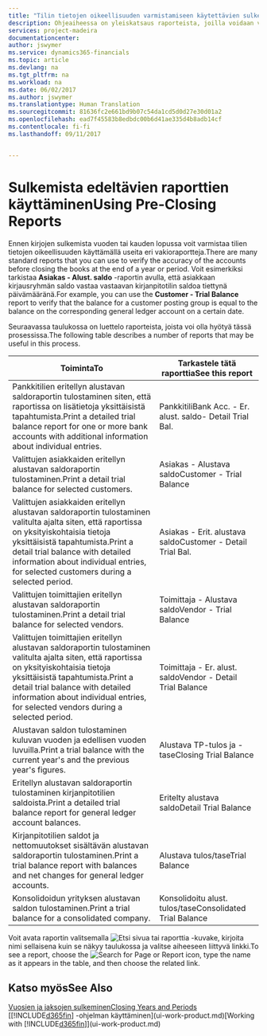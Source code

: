 ```yaml
---
title: "Tilin tietojen oikeellisuuden varmistamiseen käytettävien sulkemista edeltävien raporttien yleiskatsaus | Microsoft Docs"
description: Ohjeaiheessa on yleiskatsaus raporteista, joilla voidaan varmistaa tilien tietojen oikeellisuus ennen kirjojen sulkemista vuoden tai kauden lopussa.
services: project-madeira
documentationcenter: 
author: jswymer
ms.service: dynamics365-financials
ms.topic: article
ms.devlang: na
ms.tgt_pltfrm: na
ms.workload: na
ms.date: 06/02/2017
ms.author: jswymer
ms.translationtype: Human Translation
ms.sourcegitcommit: 81636fc2e661bd9b07c54da1cd5d0d27e30d01a2
ms.openlocfilehash: ead7f45583b8edbdc00b6d41ae335d4b8adb14cf
ms.contentlocale: fi-fi
ms.lasthandoff: 09/11/2017


---
```

# <a name="using-pre-closing-reports"></a><span data-ttu-id="3ff5a-103">Sulkemista edeltävien raporttien käyttäminen</span><span class="sxs-lookup"><span data-stu-id="3ff5a-103">Using Pre-Closing Reports</span></span>
<span data-ttu-id="3ff5a-104">Ennen kirjojen sulkemista vuoden tai kauden lopussa voit varmistaa tilien tietojen oikeellisuuden käyttämällä useita eri vakioraportteja.</span><span class="sxs-lookup"><span data-stu-id="3ff5a-104">There are many standard reports that you can use to verify the accuracy of the accounts before closing the books at the end of a year or period.</span></span> <span data-ttu-id="3ff5a-105">Voit esimerkiksi tarkistaa **Asiakas - Alust. saldo** -raportin avulla, että asiakkaan kirjausryhmän saldo vastaa vastaavan kirjanpitotilin saldoa tiettynä päivämääränä.</span><span class="sxs-lookup"><span data-stu-id="3ff5a-105">For example, you can use the **Customer - Trial Balance** report to verify that the balance for a customer posting group is equal to the balance on the corresponding general ledger account on a certain date.</span></span>

<span data-ttu-id="3ff5a-106">Seuraavassa taulukossa on luettelo raporteista, joista voi olla hyötyä tässä prosessissa.</span><span class="sxs-lookup"><span data-stu-id="3ff5a-106">The following table describes a number of reports that may be useful in this process.</span></span>

| <span data-ttu-id="3ff5a-107">Toiminta</span><span class="sxs-lookup"><span data-stu-id="3ff5a-107">To</span></span> | <span data-ttu-id="3ff5a-108">Tarkastele tätä raporttia</span><span class="sxs-lookup"><span data-stu-id="3ff5a-108">See this report</span></span> |
| --- | --- |
| <span data-ttu-id="3ff5a-109">Pankkitilien eritellyn alustavan saldoraportin tulostaminen siten, että raportissa on lisätietoja yksittäisistä tapahtumista.</span><span class="sxs-lookup"><span data-stu-id="3ff5a-109">Print a detailed trial balance report for one or more bank accounts with additional information about individual entries.</span></span> |<span data-ttu-id="3ff5a-110">Pankkitili</span><span class="sxs-lookup"><span data-stu-id="3ff5a-110">Bank Acc.</span></span> <span data-ttu-id="3ff5a-111">- Er. alust. saldo</span><span class="sxs-lookup"><span data-stu-id="3ff5a-111">- Detail Trial Bal.</span></span> |
| <span data-ttu-id="3ff5a-112">Valittujen asiakkaiden eritellyn alustavan saldoraportin tulostaminen.</span><span class="sxs-lookup"><span data-stu-id="3ff5a-112">Print a detail trial balance for selected customers.</span></span> |<span data-ttu-id="3ff5a-113">Asiakas - Alustava saldo</span><span class="sxs-lookup"><span data-stu-id="3ff5a-113">Customer - Trial Balance</span></span> |
| <span data-ttu-id="3ff5a-114">Valittujen asiakkaiden eritellyn alustavan saldoraportin tulostaminen valitulta ajalta siten, että raportissa on yksityiskohtaisia tietoja yksittäisistä tapahtumista.</span><span class="sxs-lookup"><span data-stu-id="3ff5a-114">Print a detail trial balance with detailed information about individual entries, for selected customers during a selected period.</span></span> |<span data-ttu-id="3ff5a-115">Asiakas - Erit. alustava saldo</span><span class="sxs-lookup"><span data-stu-id="3ff5a-115">Customer - Detail Trial Bal.</span></span> |
| <span data-ttu-id="3ff5a-116">Valittujen toimittajien eritellyn alustavan saldoraportin tulostaminen.</span><span class="sxs-lookup"><span data-stu-id="3ff5a-116">Print a detail trial balance for selected vendors.</span></span> |<span data-ttu-id="3ff5a-117">Toimittaja - Alustava saldo</span><span class="sxs-lookup"><span data-stu-id="3ff5a-117">Vendor - Trial Balance</span></span> |
| <span data-ttu-id="3ff5a-118">Valittujen toimittajien eritellyn alustavan saldoraportin tulostaminen valitulta ajalta siten, että raportissa on yksityiskohtaisia tietoja yksittäisistä tapahtumista.</span><span class="sxs-lookup"><span data-stu-id="3ff5a-118">Print a detail trial balance with detailed information about individual entries, for selected vendors during a selected period.</span></span> |<span data-ttu-id="3ff5a-119">Toimittaja - Er. alust. saldo</span><span class="sxs-lookup"><span data-stu-id="3ff5a-119">Vendor - Detail Trial Balance</span></span> |
| <span data-ttu-id="3ff5a-120">Alustavan saldon tulostaminen kuluvan vuoden ja edellisen vuoden luvuilla.</span><span class="sxs-lookup"><span data-stu-id="3ff5a-120">Print a trial balance with the current year's and the previous year's figures.</span></span> |<span data-ttu-id="3ff5a-121">Alustava TP-tulos ja -tase</span><span class="sxs-lookup"><span data-stu-id="3ff5a-121">Closing Trial Balance</span></span> |
| <span data-ttu-id="3ff5a-122">Eritellyn alustavan saldoraportin tulostaminen kirjanpitotilien saldoista.</span><span class="sxs-lookup"><span data-stu-id="3ff5a-122">Print a detailed trial balance report for general ledger account balances.</span></span> |<span data-ttu-id="3ff5a-123">Eritelty alustava saldo</span><span class="sxs-lookup"><span data-stu-id="3ff5a-123">Detail Trial Balance</span></span> |
| <span data-ttu-id="3ff5a-124">Kirjanpitotilien saldot ja nettomuutokset sisältävän alustavan saldoraportin tulostaminen.</span><span class="sxs-lookup"><span data-stu-id="3ff5a-124">Print a trial balance report with balances and net changes for general ledger accounts.</span></span> |<span data-ttu-id="3ff5a-125">Alustava tulos/tase</span><span class="sxs-lookup"><span data-stu-id="3ff5a-125">Trial Balance</span></span> |
| <span data-ttu-id="3ff5a-126">Konsolidoidun yrityksen alustavan saldon tulostaminen.</span><span class="sxs-lookup"><span data-stu-id="3ff5a-126">Print a trial balance for a consolidated company.</span></span> |<span data-ttu-id="3ff5a-127">Konsolidoitu alust. tulos/tase</span><span class="sxs-lookup"><span data-stu-id="3ff5a-127">Consolidated Trial Balance</span></span> |

<span data-ttu-id="3ff5a-128">Voit avata raportin valitsemalla ![Etsi sivua tai raporttia](media/ui-search/search_small.png "Etsi sivua tai raporttia -kuvake") -kuvake, kirjoita nimi sellaisena kuin se näkyy taulukossa ja valitse aiheeseen liittyvä linkki.</span><span class="sxs-lookup"><span data-stu-id="3ff5a-128">To see a report, choose the ![Search for Page or Report](media/ui-search/search_small.png "Search for Page or Report icon") icon, type the name as it appears in the table, and then choose the related link.</span></span>

## <a name="see-also"></a><span data-ttu-id="3ff5a-129">Katso myös</span><span class="sxs-lookup"><span data-stu-id="3ff5a-129">See Also</span></span>
[<span data-ttu-id="3ff5a-130">Vuosien ja jaksojen sulkeminen</span><span class="sxs-lookup"><span data-stu-id="3ff5a-130">Closing Years and Periods</span></span>](year-close-years-periods.md)  
<span data-ttu-id="3ff5a-131">[[!INCLUDE[d365fin](includes/d365fin_md.md)] -ohjelman käyttäminen](ui-work-product.md)</span><span class="sxs-lookup"><span data-stu-id="3ff5a-131">[Working with [!INCLUDE[d365fin](includes/d365fin_md.md)]](ui-work-product.md)</span></span>


